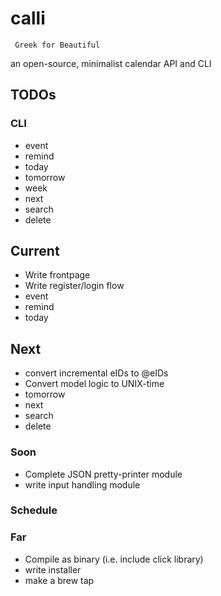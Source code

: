# calli
`` Greek for Beautiful``

an open-source, minimalist calendar API and CLI

## TODOs

### CLI
- event
- remind
- today
- tomorrow
- week
- next
- search
- delete

## Current
- Write frontpage
- Write register/login flow
- event
- remind
- today

## Next
- convert incremental eIDs to @eIDs
- Convert model logic to UNIX-time
- tomorrow
- next
- search
- delete

### Soon
- Complete JSON pretty-printer module
- write input handling module


### Schedule


### Far
- Compile as binary (i.e. include click library)
- write installer
- make a brew tap
